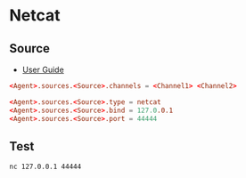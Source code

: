 # Netcat

## Source

- [User Guide](https://flume.apache.org/FlumeUserGuide.html#netcat-tcp-source)

```conf
<Agent>.sources.<Source>.channels = <Channel1> <Channel2>

<Agent>.sources.<Source>.type = netcat
<Agent>.sources.<Source>.bind = 127.0.0.1
<Agent>.sources.<Source>.port = 44444
```

## Test

```sh
nc 127.0.0.1 44444
```
